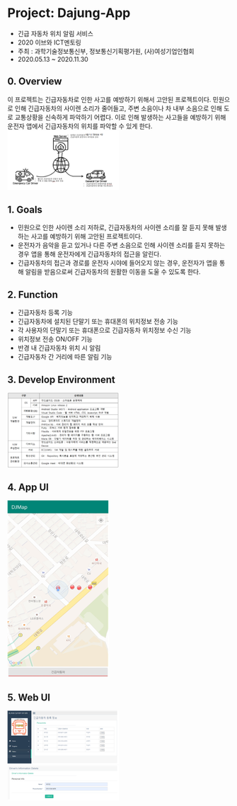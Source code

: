 # Project: Dajung-App
* 긴급 자동차 위치 알림 서비스
* 2020 이브와 ICT멘토링
* 주최 : 과학기술정보통신부, 정보통신기획평가원, (사)여성기업인협회
* 2020.05.13 ~ 2020.11.30

## 0. Overview
이 프로젝트는 긴급자동차로 인한 사고를 예방하기 위해서 고안된 프로젝트이다.
민원으로 인해 긴급자동차의 사이렌 소리가 줄어들고, 주변 소음이나 차 내부 소음으로 인해 도로 교통상황을 신속하게 파악하기 어렵다.
이로 인해 발생하는 사고들을 예방하기 위해 운전자 앱에서 긴급자동차의 위치를 파악할 수 있게 한다.  
<img src="/doc/imgs/flow.png" width="50%">

## 1. Goals
* 민원으로 인한 사이렌 소리 저하로, 긴급자동차의 사이렌 소리를 잘 듣지 못해 발생하는 사고를 예방하기 위해 고안된 프로젝트이다.
* 운전자가 음악을 듣고 있거나 다른 주변 소음으로 인해 사이렌 소리를 듣지 못하는 경우 앱을 통해 운전자에게 긴급자동차의 접근을 알린다. 
* 긴급자동차의 접근과 경로를 운전자 시야에 들어오지 않는 경우, 운전자가 앱을 통해 알림을 받음으로써 긴급자동차의 원활한 이동을 도울 수 있도록 한다.

## 2. Function
* 긴급자동차 등록 기능
* 긴급자동차에 설치된 단말기 또는 휴대폰의 위치정보 전송 기능
* 각 사용자의 단말기 또는 휴대폰으로 긴급자동차 위치정보 수신 기능
* 위치정보 전송 ON/OFF 기능
* 반경 내 긴급자동차 위치 시 알림
* 긴급자동차 간 거리에 따른 알림 기능 

## 3. Develop Environment
<img src="/doc/imgs/environment.PNG" width="50%">

## 4. App UI
<img src="/doc/imgs/app.png" width="230" height="400">

## 5. Web UI
<img src="/doc/imgs/tables.png"  width="50%">  
<img src="/doc/imgs/delete.png"  width="50%">
